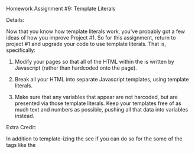 Homework Assignment #9: Template Literals


Details:
 
Now that you know how template literals work, you've probably got a few ideas of how you improve Project #1. So for this assignment, return to project #1 and upgrade your code to use template literals. That is, specifically:

1. Modify your pages so that all of the HTML within the <body> is written by Javascript (rather than hardcoded onto the page).

2. Break all your HTML into separate Javascript templates, using template literals.

3. Make sure that any variables that appear are not harcoded, but are presented via those template literals. Keep your templates free of as much text and numbers as possible, pushing all that data into variables instead.


Extra Credit:

In addition to template-izing the <body> see if you can do so for the some of the <head> tags like the <title> and various pieces of meta data.



Project #1


Details:
 
Create a simple "to-do list" application, using client-side HTML, CSS, and Javascript only. This application should store its data using localStorage only, and should not connect to any external APIs, backends, databases etc. This should function as a "Single Page Application", so the page should never actually refresh or reload, and no links should direct to any other page. Instead, when links are clicked (or forms are submitted), the contents of the page should disappear and the new content should be loaded in its place, all without actually redirecting the user. Here are the user-stories:


Index

1. Upon a fresh load (or refresh) of the application, the user should see the title of the application, a description, and two buttons: "Sign Up" and "Log In".

2. If "Sign Up" is clicked, the user should be taken to a form where they need to enter their: first name, last name, email, and password (all strings, but passwords should not be displayed in plain text inputs, use password inputs instead). The user also needs to check a check-box that says "I agree to the Terms of Use".  When they submit the form, if there are any errors on the form, they should see a red error message somewhere on the screen. If the form submission is successful, they should be taken to their dashboard. All data for the new user should be stored in localStorage. Note: in an actual application you would never store passwords this way, this is just for the sake of this project.

3. If "Log In" is clicked the user should be taken to a form where they need to enter their email address and password. When they submit the form, if there are any errors on the form (or if the email and password don't match an existing user), they should see a red error message somewhere on the screen. If the inputs are fine, and both of these match an existing user, then the user should be taken to their dashboard.

Dashboard:

1. The dashboard should list (in chronological order), all of the "To-Do Lists" created by the user thus far. If none have been created, none should be displayed. In either case, there should be a "Create New to-do List button" somewhere on the screen.

2. If one of the existing todo-lists is clicked on, the user should be taken to that list.

3. If a user clicks to create a new todo list, they should be taken to a blank list.

Lists:

When a user is viewing a (new or existing) list, they should be able to :

1. Name or rename the list to anything they want, as long as it doesn't conflict with the name of any other list created by that particular user.

2.  Add as many items to the list as they wish

3. Check off an item as "done", and uncheck it as well

4. Save the list

Users 

1. If the user is logged in, then at the top of the screen, on every page of the site, there should be a "log out" button. Clicking that should log the user out.

2. If the user is logged in, then at the top of the screen, on every page of the site, there should be a button that says "account settings". Clicking that link should take the user to a page where they can edit any/all of the information they entered on the signup form.

3. Your application should support as many unique users as possible. The actions that one user takes within the application should have virtually no effect on what other users are doing.

Extra Credit:

If you feel like getting fancy, try to find an open-source JS library for hashing passwords (using any hashing function you prefer). Hash the passwords when you receive them and only store the hash rather than the raw password.

As mentioned above, storing actual users' passwords (in a real life application) is far more complex than this, and often involves many moving parts, but it's still good practice to get used to using hashing libraries.

